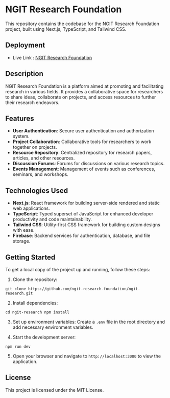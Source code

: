 # NGIT Research Foundation

This repository contains the codebase for the NGIT Research Foundation project, built using Next.js, TypeScript, and Tailwind CSS.

## Deployment

- Live Link : [NGIT Research Foundation](https://ngit-research-foundation.vercel.app)

## Description

NGIT Research Foundation is a platform aimed at promoting and facilitating research in various fields. It provides a collaborative space for researchers to share ideas, collaborate on projects, and access resources to further their research endeavors.

## Features

- **User Authentication**: Secure user authentication and authorization system.
- **Project Collaboration**: Collaborative tools for researchers to work together on projects.
- **Resource Repository**: Centralized repository for research papers, articles, and other resources.
- **Discussion Forums**: Forums for discussions on various research topics.
- **Events Management**: Management of events such as conferences, seminars, and workshops.

## Technologies Used

- **Next.js**: React framework for building server-side rendered and static web applications.
- **TypeScript**: Typed superset of JavaScript for enhanced developer productivity and code maintainability.
- **Tailwind CSS**: Utility-first CSS framework for building custom designs with ease.
- **Firebase**: Backend services for authentication, database, and file storage.

## Getting Started

To get a local copy of the project up and running, follow these steps:

1. Clone the repository:

```
git clone https://github.com/ngit-research-foundation/ngit-research.git
```

2. Install dependencies:

```
cd ngit-research npm install
```

3. Set up environment variables:
   Create a `.env` file in the root directory and add necessary environment variables.

4. Start the development server:

```
npm run dev
```

5. Open your browser and navigate to `http://localhost:3000` to view the application.

## License

This project is licensed under the MIT License.
